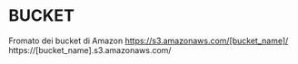 # BUCKET


Fromato dei bucket di Amazon
https://s3.amazonaws.com/[bucket_name]/
https://[bucket_name].s3.amazonaws.com/